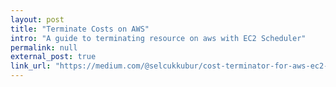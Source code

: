 ```yaml
---
layout: post
title: "Terminate Costs on AWS"
intro: "A guide to terminating resource on aws with EC2 Scheduler"
permalink: null
external_post: true
link_url: "https://medium.com/@selcukkubur/cost-terminator-for-aws-ec2-9d26b352d6d3"
---
```

